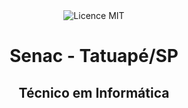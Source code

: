 <div align="center">
<img src="https://img.shields.io/github/license/andrescristian/SenacTatuape.svg" alt="Licence MIT"/>

</div>
<h1 align="center">Senac - Tatuapé/SP</h1>

<h2 align="center">Técnico em Informática</h2>
